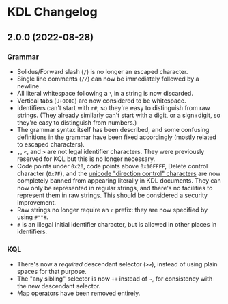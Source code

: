 # KDL Changelog

## 2.0.0 (2022-08-28)

### Grammar

* Solidus/Forward slash (`/`) is no longer an escaped character.
* Single line comments (`//`) can now be immediately followed by a newline.
* All literal whitespace following a `\` in a string is now discarded.
* Vertical tabs (`U+000B`) are now considered to be whitespace.
* Identifiers can't start with `r#`, so they're easy to distinguish from raw
  strings. (They already similarly can't start with a digit, or a sign+digit,
  so they're easy to distinguish from numbers.)
* The grammar syntax itself has been described, and some confusing definitions
  in the grammar have been fixed accordingly (mostly related to escaped
  characters).
* `,`, `<`, and `>` are not legal identifier characters. They were previously
  reserved for KQL but this is no longer necessary.
* Code points under `0x20`, code points above `0x10FFFF`, Delete control
  character (`0x7F`), and the [unicode "direction control"
  characters](https://www.w3.org/International/questions/qa-bidi-unicode-controls)
  are now completely banned from appearing literally in KDL documents. They
  can now only be represented in regular strings, and there's no facilities to
  represent them in raw strings. This should be considered a security
  improvement.
* Raw strings no longer require an `r` prefix: they are now specified by using
  `#""#`.
* `#` is an illegal initial identifier character, but is allowed in other
  places in identifiers.

### KQL

* There's now a _required_ descendant selector (`>>`), instead of using plain
  spaces for that purpose.
* The "any sibling" selector is now `++` instead of `~`, for consistency with
  the new descendant selector.
* Map operators have been removed entirely.
